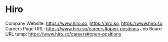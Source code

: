 # Hiro

Company Website: https://www.hiro.so, https://hiro.so, https://www.hiro.so
Careers Page URL: https://www.hiro.so/careers#open-positions
Job Board URL temp: https://www.hiro.so/careers#open-positions